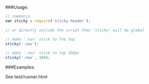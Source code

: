 ###Usage:

```javascript
// commonjs
var sticky = require('sticky-header');
	
// or directly include the script then 'sticky' will be global
	
// make '.nav' stick to the top
sticky('.nav');

// make '.nav' stick to top 100px
sticky('.nav', 100);
```

###Examples:
	
See test/runner.html
